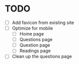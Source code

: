 # TODO

- [ ] Add favicon from existing site
- [ ] Optimize for mobile
  - [ ] Home page
  - [ ] Questions page
  - [ ] Question page
  - [ ] Readings page
- [ ] Clean up the questions page